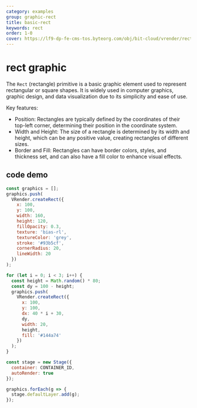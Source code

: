 ```yaml
---
category: examples
group: graphic-rect
title: basic-rect
keywords: rect
order: 1-0
cover: https://lf9-dp-fe-cms-tos.byteorg.com/obj/bit-cloud/vrender/rect-basic.png
---
```


# rect graphic

The `Rect` (rectangle) primitive is a basic graphic element used to represent rectangular or square shapes. It is widely used in computer graphics, graphic design, and data visualization due to its simplicity and ease of use.

Key features:
- Position: Rectangles are typically defined by the coordinates of their top-left corner, determining their position in the coordinate system.
- Width and Height: The size of a rectangle is determined by its width and height, which can be any positive value, creating rectangles of different sizes.
- Border and Fill: Rectangles can have border colors, styles, and thickness set, and can also have a fill color to enhance visual effects.

## code demo

```javascript livedemo template=vrender
const graphics = [];
graphics.push(
  VRender.createRect({
    x: 100,
    y: 100,
    width: 160,
    height: 120,
    fillOpacity: 0.3,
    texture: 'bias-rl',
    textureColor: 'grey',
    stroke: '#93b5cf',
    cornerRadius: 20,
    lineWidth: 20
  })
);

for (let i = 0; i < 3; i++) {
  const height = Math.random() * 80;
  const dy = 100 - height;
  graphics.push(
    VRender.createRect({
      x: 100,
      y: 100,
      dx: 40 * i + 30,
      dy,
      width: 20,
      height,
      fill: '#144a74'
    })
  );
}

const stage = new Stage({
  container: CONTAINER_ID,
  autoRender: true
});

graphics.forEach(g => {
  stage.defaultLayer.add(g);
});
```
